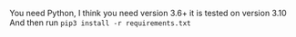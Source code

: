 You need Python, I think you need version 3.6+ it is tested on version 3.10
And then run ```pip3 install -r requirements.txt```